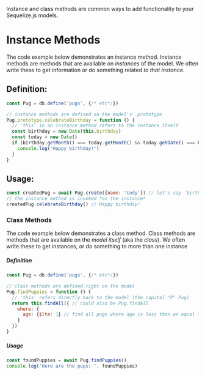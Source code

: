 Instance and class methods are common ways to add functionality to your Sequelize.js models.

# Instance Methods

The code example below demonstrates an instance method.
Instance methods are methods that are available on *instances* of the model.
We often write these to get information or do something related *to that instance*.

## Definition:
```javascript
const Pug = db.define('pugs', {/* etc*/})

// instance methods are defined on the model's .prototype
Pug.prototype.celebrateBirthday = function () {
  // 'this' in an instance method refers to the instance itself
  const birthday = new Date(this.birthday)
  const today = new Date()
  if (birthday.getMonth() === today.getMonth() && today.getDate() === birthday.getDate()) {
    console.log('Happy birthday!')
  }
}
```

## Usage:

```js
const createdPug = await Pug.create({name: 'Cody'}) // let's say `birthday` defaults to today
// the instance method is invoked *on the instance*
createdPug.celebrateBirthday() // Happy birthday!
```


### Class Methods

The code example below demonstrates a class method.
Class methods are methods that are available on the *model itself* (aka the _class_).
We often write these to get instances, or do something to more than one instance

##### Definition

```javascript
const Pug = db.define('pugs', {/* etc*/})

// class methods are defined right on the model
Pug.findPuppies = function () {
  // 'this' refers directly back to the model (the capital "P" Pug)
  return this.findAll({ // could also be Pug.findAll
    where: {
      age: {$lte: 1} // find all pugs where age is less than or equal to 1
    }
  })
}
```

##### Usage
```javascript
const foundPuppies = await Pug.findPuppies()
console.log('Here are the pups: ', foundPuppies)
```

